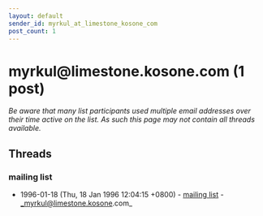 ```yaml
---
layout: default
sender_id: myrkul_at_limestone_kosone_com
post_count: 1
---
```


# myrkul<span>@</span>limestone.kosone.com (1 post)

_Be aware that many list participants used multiple email addresses over their time active on the list. As such this page may not contain all threads available._

## Threads

### mailing list
+ 1996-01-18 (Thu, 18 Jan 1996 12:04:15 +0800) - [mailing list](/archive/1996/01/d405a23778e18efdb0dfddde4311b988990d4f243258162d508fe6737619c2a5) - _myrkul@limestone.kosone.com_


